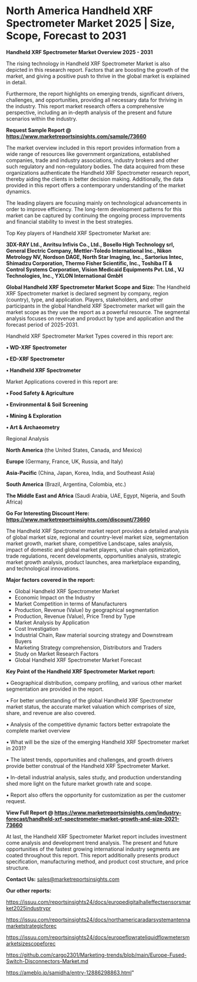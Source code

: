 # North America Handheld XRF Spectrometer Market 2025 | Size, Scope, Forecast to 2031

<Strong> Handheld XRF Spectrometer Market Overview 2025 - 2031</strong>

The rising technology in Handheld XRF Spectrometer Market is also depicted in this research report. Factors that are boosting the growth of the market, and giving a positive push to thrive in the global market is explained in detail.

Furthermore, the report highlights on emerging trends, significant drivers, challenges, and opportunities, providing all necessary data for thriving in the industry. This report market research offers a comprehensive perspective, including an in-depth analysis of the present and future scenarios within the industry.

<strong>Request Sample Report @ <a href=https://www.marketreportsinsights.com/sample/73660>https://www.marketreportsinsights.com/sample/73660</a></strong>

The market overview included in this report provides information from a wide range of resources like government organizations, established companies, trade and industry associations, industry brokers and other such regulatory and non-regulatory bodies. The data acquired from these organizations authenticate the Handheld XRF Spectrometer research report, thereby aiding the clients in better decision making. Additionally, the data provided in this report offers a contemporary understanding of the market dynamics.

The leading players are focusing mainly on technological advancements in order to improve efficiency. The long-term development patterns for this market can be captured by continuing the ongoing process improvements and financial stability to invest in the best strategies.

Top Key players of Handheld XRF Spectrometer Market are:

<strong>3DX-RAY Ltd., Anritsu Infivis Co., Ltd., Bosello High Technology srl, General Electric Company, Mettler-Toledo International Inc., Nikon Metrology NV, Nordson DAGE, North Star Imaging, Inc., Sartorius Intec, Shimadzu Corporation, Thermo Fisher Scientific, Inc., Toshiba IT & Control Systems Corporation, Vision Medicaid Equipments Pvt. Ltd., VJ Technologies, Inc., YXLON International GmbH</strong>

<strong><b>Global Handheld XRF Spectrometer Market Scope and Size:</b></strong>
The Handheld XRF Spectrometer market is declared segment by company, region (country), type, and application. Players, stakeholders, and other participants in the global Handheld XRF Spectrometer market will gain the market scope as they use the report as a powerful resource. The segmental analysis focuses on revenue and product by type and application and the forecast period of 2025-2031.

Handheld XRF Spectrometer Market Types covered in this report are:

<strong>• WD-XRF Spectrometer

• ED-XRF Spectrometer

• Handheld XRF Spectrometer</strong>

Market Applications covered in this report are:

<strong>• Food Safety & Agriculture

• Environmental & Soil Screening

• Mining & Exploration

• Art & Archaeometry</strong> 

Regional Analysis

<strong>North America</strong> (the United States, Canada, and Mexico)

<strong>Europe</strong> (Germany, France, UK, Russia, and Italy)

<strong>Asia-Pacific</strong> (China, Japan, Korea, India, and Southeast Asia)

<strong>South America</strong> (Brazil, Argentina, Colombia, etc.)

<strong>The Middle East and Africa</strong> (Saudi Arabia, UAE, Egypt, Nigeria, and South Africa)

<strong>Go For Interesting Discount Here: <a href=https://www.marketreportsinsights.com/discount/73660>https://www.marketreportsinsights.com/discount/73660</a></strong>

The Handheld XRF Spectrometer market report provides a detailed analysis of global market size, regional and country-level market size, segmentation market growth, market share, competitive Landscape, sales analysis, impact of domestic and global market players, value chain optimization, trade regulations, recent developments, opportunities analysis, strategic market growth analysis, product launches, area marketplace expanding, and technological innovations.

<strong><b>Major factors covered in the report:</b></strong>
<ul>
  <li>Global Handheld XRF Spectrometer Market </li>
  <li>Economic Impact on the Industry</li>
  <li>Market Competition in terms of Manufacturers</li>
  <li>Production, Revenue (Value) by geographical segmentation</li>
  <li>Production, Revenue (Value), Price Trend by Type</li>
  <li>Market Analysis by Application</li>
  <li>Cost Investigation</li>
  <li>Industrial Chain, Raw material sourcing strategy and Downstream Buyers</li>
  <li>Marketing Strategy comprehension, Distributors and Traders</li>
  <li>Study on Market Research Factors</li>
  <li>Global Handheld XRF Spectrometer Market Forecast</li>
</ul>

<strong><b>Key Point of the Handheld XRF Spectrometer Market report:</b></strong>

• Geographical distribution, company profiling, and various other market segmentation are provided in the report.

• For better understanding of the global Handheld XRF Spectrometer market status, the accurate market valuation which comprises of size, share, and revenue are also covered.

• Analysis of the competitive dynamic factors better extrapolate the complete market overview

• What will be the size of the emerging Handheld XRF Spectrometer market in 2031?

• The latest trends, opportunities and challenges, and growth drivers provide better construal of the Handheld XRF Spectrometer Market.

• In-detail industrial analysis, sales study, and production understanding shed more light on the future market growth rate and scope.

• Report also offers the opportunity for customization as per the customer request.

<strong><b>View Full Report @ <a href=https://www.marketreportsinsights.com/industry-forecast/handheld-xrf-spectrometer-market-growth-and-size-2021-73660>https://www.marketreportsinsights.com/industry-forecast/handheld-xrf-spectrometer-market-growth-and-size-2021-73660</a></b></strong>


At last, the Handheld XRF Spectrometer Market report includes investment come analysis and development trend analysis. The present and future opportunities of the fastest growing international industry segments are coated throughout this report. This report additionally presents product specification, manufacturing method, and product cost structure, and price structure.

<strong>Contact Us:</strong>
sales@marketreportsinsights.com

<strong>Our other reports:</strong>

<a href=https://issuu.com/reportsinsights24/docs/europedigitalhalleffectsensorsmarket2025industrypr>https://issuu.com/reportsinsights24/docs/europedigitalhalleffectsensorsmarket2025industrypr</a>

<a href=https://issuu.com/reportsinsights24/docs/northamericaradarsystemantennamarketstrategicforec>https://issuu.com/reportsinsights24/docs/northamericaradarsystemantennamarketstrategicforec</a>

<a href=https://issuu.com/reportsinsights24/docs/europeflowrateliquidflowmetersmarketsizescopeforec>https://issuu.com/reportsinsights24/docs/europeflowrateliquidflowmetersmarketsizescopeforec</a>

<a href=https://github.com/cargo2301/Marketing-trends/blob/main/Europe-Fused-Switch-Disconnectors-Market.md>https://github.com/cargo2301/Marketing-trends/blob/main/Europe-Fused-Switch-Disconnectors-Market.md</a>

<a href=https://ameblo.jp/samidha/entry-12886298863.html>https://ameblo.jp/samidha/entry-12886298863.html</a>"
